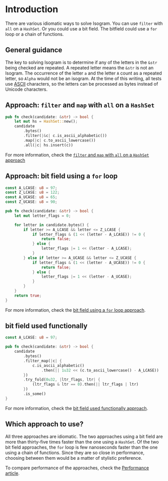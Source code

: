 # Introduction

There are various idiomatic ways to solve Isogram.
You can use `filter` with `all` on a `HashSet`.
Or you could use a bit field.
The bitfield could use a `for` loop or a chain of functions.

## General guidance

The key to solving Isogram is to determine if any of the letters in the `&str` being checked are repeated.
A repeated letter means the `&str` is not an Isogram.
The occurrence of the letter `a` and the letter `A` count as a repeated letter, so `Alpha` would not be an isogram.
At the time of this writing, all tests use [ASCII][ascii] characters, so the letters can be processed as bytes instead of Unicode characters.

## Approach: `filter` and `map` with `all` on a `HashSet`

```rust
pub fn check(candidate: &str) -> bool {
    let mut hs = HashSet::new();
    candidate
        .bytes()
        .filter(|&c| c.is_ascii_alphabetic())
        .map(|c| c.to_ascii_lowercase())
        .all(|c| hs.insert(c))
```

For more information, check the [`filter` and `map` with `all` on a `HashSet` approach][approach-filter-all]

## Approach: bit field using a `for` loop

```rust
const A_LCASE: u8 = 97;
const Z_LCASE: u8 = 122;
const A_UCASE: u8 = 65;
const Z_UCASE: u8 = 90;

pub fn check(candidate: &str) -> bool {
    let mut letter_flags = 0;

    for letter in candidate.bytes() {
        if letter >= A_LCASE && letter <= Z_LCASE {
            if letter_flags & (1 << (letter - A_LCASE)) != 0 {
                return false;
            } else {
                letter_flags |= 1 << (letter - A_LCASE);
            }
        } else if letter >= A_UCASE && letter <= Z_UCASE {
            if letter_flags & (1 << (letter - A_UCASE)) != 0 {
                return false;
            } else {
                letter_flags |= 1 << (letter - A_UCASE);
            }
        }
    }
    return true;
}
```
For more information, check the [bit field using a `for` loop approach][approach-bitfield].

## bit field used functionally

```rust
const A_LCASE: u8 = 97;

pub fn check(candidate: &str) -> bool {
    candidate
        .bytes()
        .filter_map(|c| {
            c.is_ascii_alphabetic()
                .then(|| 1u32 << (c.to_ascii_lowercase() - A_LCASE))
        })
        .try_fold(0u32, |ltr_flags, ltr| {
            (ltr_flags & ltr == 0).then(|| ltr_flags | ltr)
        })
        .is_some()
}
```

For more information, check the [bit field used functionally approach][approach-bitfield-func].

## Which approach to use?

All three approaches are idiomatic.
The two approaches using a bit field are more than thirty-five times faster than the one using a `HashSet`.
Of the two bit field approaches, the `for` loop is few nanoseconds faster than the one using a chain of functions.
Since they are so close in performance, choosing between them would be a matter of stylistic preference.

To compare performance of the approaches, check the [Performance article][article-performance].

[approach-filter-all]: https://exercism.org/tracks/rust/exercises/isogram/approaches/filter-all
[approach-bitfield]: https://exercism.org/tracks/rust/exercises/isogram/approaches/bitfield
[approach-bitfield-func]: https://exercism.org/tracks/rust/exercises/isogram/approaches/bitfield-func
[article-performance]: https://exercism.org/tracks/rust/exercises/isogram/articles/performance
[ascii]: https://www.asciitable.com/
